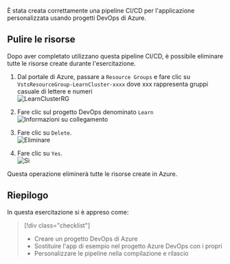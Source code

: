 È stata creata correttamente una pipeline CI/CD per l'applicazione personalizzata usando progetti DevOps di Azure. 

## <a name="clean-up-resources"></a>Pulire le risorse

Dopo aver completato utilizzano questa pipeline CI/CD, è possibile eliminare tutte le risorse create durante l'esercitazione.

1. Dal portale di Azure, passare a `Resource Groups` e fare clic su `VstsResourceGroup-LearnCluster-xxxx` dove xxx rappresenta gruppi casuale di lettere e numeri  
![LearnClusterRG](../media-drafts/4-learnclusterrg.png)

2. Fare clic sul progetto DevOps denominato `Learn`  
![Informazioni su collegamento](../media-drafts/4-learnlink.png)

3. Fare clic su `Delete`.  
![Eliminare](../media-drafts/4-deleteproj.png)

4. Fare clic su `Yes`.  
![Sì](../media-drafts/4-yes.png)

Questa operazione eliminerà tutte le risorse create in Azure.

## <a name="summary"></a>Riepilogo

In questa esercitazione si è appreso come:
> [!div class="checklist"]
> * Creare un progetto DevOps di Azure
> * Sostituire l'app di esempio nel progetto Azure DevOps con i propri
> * Personalizzare le pipeline nella compilazione e rilascio
